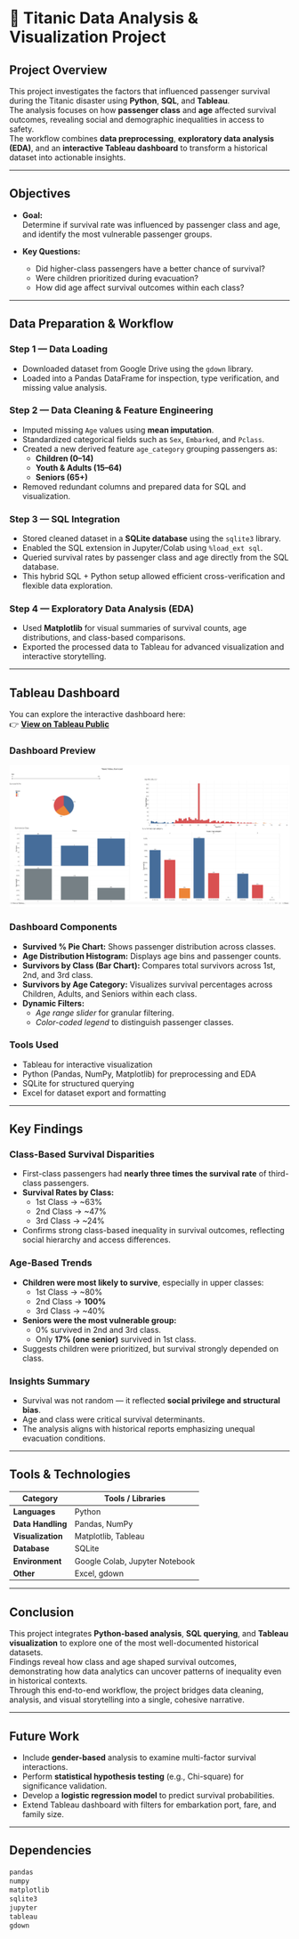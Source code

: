 # 🚢 Titanic Data Analysis & Visualization Project

## Project Overview  
This project investigates the factors that influenced passenger survival during the Titanic disaster using **Python**, **SQL**, and **Tableau**.  
The analysis focuses on how **passenger class** and **age** affected survival outcomes, revealing social and demographic inequalities in access to safety.  
The workflow combines **data preprocessing**, **exploratory data analysis (EDA)**, and an **interactive Tableau dashboard** to transform a historical dataset into actionable insights.

---

## Objectives  

- **Goal:**  
  Determine if survival rate was influenced by passenger class and age, and identify the most vulnerable passenger groups.

- **Key Questions:**  
  - Did higher-class passengers have a better chance of survival?  
  - Were children prioritized during evacuation?  
  - How did age affect survival outcomes within each class?

---

## Data Preparation & Workflow  

### **Step 1 — Data Loading**  
- Downloaded dataset from Google Drive using the `gdown` library.  
- Loaded into a Pandas DataFrame for inspection, type verification, and missing value analysis.

### **Step 2 — Data Cleaning & Feature Engineering**  
- Imputed missing `Age` values using **mean imputation**.  
- Standardized categorical fields such as `Sex`, `Embarked`, and `Pclass`.  
- Created a new derived feature `age_category` grouping passengers as:
  - **Children (0–14)**  
  - **Youth & Adults (15–64)**  
  - **Seniors (65+)**
- Removed redundant columns and prepared data for SQL and visualization.

### **Step 3 — SQL Integration**  
- Stored cleaned dataset in a **SQLite database** using the `sqlite3` library.  
- Enabled the SQL extension in Jupyter/Colab using `%load_ext sql`.  
- Queried survival rates by passenger class and age directly from the SQL database.  
- This hybrid SQL + Python setup allowed efficient cross-verification and flexible data exploration.

### **Step 4 — Exploratory Data Analysis (EDA)**  
- Used **Matplotlib** for visual summaries of survival counts, age distributions, and class-based comparisons.  
- Exported the processed data to Tableau for advanced visualization and interactive storytelling.

---

## Tableau Dashboard  

You can explore the interactive dashboard here:  
👉 **[View on Tableau Public](https://public.tableau.com/shared/QZJ45DKH9?:display_count=n&:origin=viz_share_link)**  

### **Dashboard Preview**
![Titanic Tableau Dashboard](titanic_dashboard.png)

### **Dashboard Components**
- **Survived % Pie Chart:** Shows passenger distribution across classes.  
- **Age Distribution Histogram:** Displays age bins and passenger counts.  
- **Survivors by Class (Bar Chart):** Compares total survivors across 1st, 2nd, and 3rd class.  
- **Survivors by Age Category:** Visualizes survival percentages across Children, Adults, and Seniors within each class.  
- **Dynamic Filters:**  
  - *Age range slider* for granular filtering.  
  - *Color-coded legend* to distinguish passenger classes.

### **Tools Used**
- Tableau for interactive visualization  
- Python (Pandas, NumPy, Matplotlib) for preprocessing and EDA  
- SQLite for structured querying  
- Excel for dataset export and formatting

---

## Key Findings  

### **Class-Based Survival Disparities**
- First-class passengers had **nearly three times the survival rate** of third-class passengers.  
- **Survival Rates by Class:**  
  - 1st Class → ~63%  
  - 2nd Class → ~47%  
  - 3rd Class → ~24%  
- Confirms strong class-based inequality in survival outcomes, reflecting social hierarchy and access differences.

### **Age-Based Trends**
- **Children were most likely to survive**, especially in upper classes:  
  - 1st Class → ~80%  
  - 2nd Class → **100%**  
  - 3rd Class → ~40%  
- **Seniors were the most vulnerable group:**  
  - 0% survived in 2nd and 3rd class.  
  - Only **17% (one senior)** survived in 1st class.  
- Suggests children were prioritized, but survival strongly depended on class.

### **Insights Summary**
- Survival was not random — it reflected **social privilege and structural bias**.  
- Age and class were critical survival determinants.  
- The analysis aligns with historical reports emphasizing unequal evacuation conditions.

---

## Tools & Technologies  

| Category | Tools / Libraries |
|-----------|------------------|
| **Languages** | Python |
| **Data Handling** | Pandas, NumPy |
| **Visualization** | Matplotlib, Tableau |
| **Database** | SQLite |
| **Environment** | Google Colab, Jupyter Notebook |
| **Other** | Excel, gdown |

---

## Conclusion  

This project integrates **Python-based analysis**, **SQL querying**, and **Tableau visualization** to explore one of the most well-documented historical datasets.  
Findings reveal how class and age shaped survival outcomes, demonstrating how data analytics can uncover patterns of inequality even in historical contexts.  
Through this end-to-end workflow, the project bridges data cleaning, analysis, and visual storytelling into a single, cohesive narrative.

---

## Future Work  

- Include **gender-based** analysis to examine multi-factor survival interactions.  
- Perform **statistical hypothesis testing** (e.g., Chi-square) for significance validation.  
- Develop a **logistic regression model** to predict survival probabilities.  
- Extend Tableau dashboard with filters for embarkation port, fare, and family size.

---

## Dependencies  

```text
pandas
numpy
matplotlib
sqlite3
jupyter
tableau
gdown

